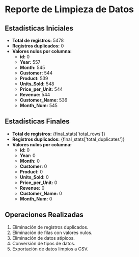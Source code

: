 
# Reporte de Limpieza de Datos

## Estadísticas Iniciales
- **Total de registros:** 5478
- **Registros duplicados:** 0
- **Valores nulos por columna:**
  - **id:** 0
  - **Year:** 557
  - **Month:** 545
  - **Customer:** 544
  - **Product:** 539
  - **Units_Sold:** 548
  - **Price_per_Unit:** 544
  - **Revenue:** 544
  - **Customer_Name:** 536
  - **Month_Num:** 545

## Estadísticas Finales
- **Total de registros:** {final_stats['total_rows']}
- **Registros duplicados:** {final_stats['total_duplicates']}
- **Valores nulos por columna:**
  - **id:** 0
  - **Year:** 0
  - **Month:** 0
  - **Customer:** 0
  - **Product:** 0
  - **Units_Sold:** 0
  - **Price_per_Unit:** 0
  - **Revenue:** 0
  - **Customer_Name:** 0
  - **Month_Num:** 0

## Operaciones Realizadas
1. Eliminación de registros duplicados.
2. Eliminación de filas con valores nulos.
3. Eliminación de datos atípicos.
4. Conversión de tipos de datos.
5. Exportación de datos limpios a CSV.
